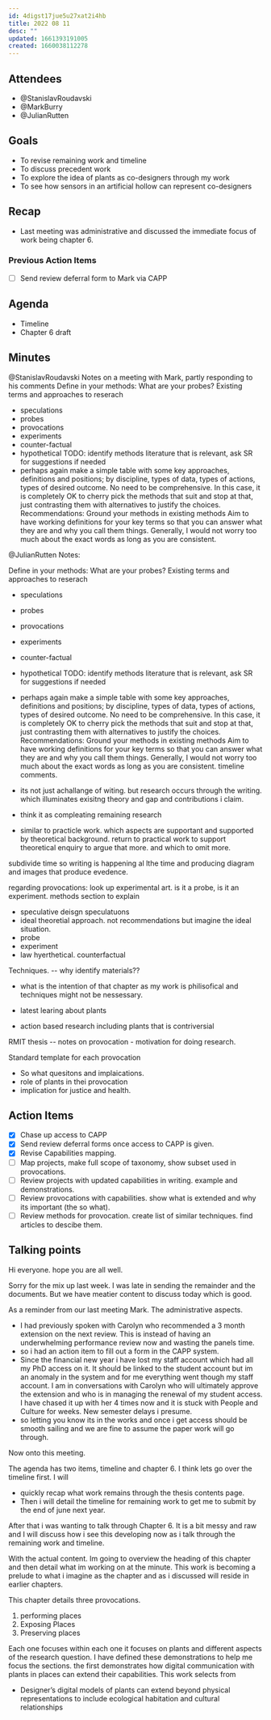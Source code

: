 ```yaml
---
id: 4digst17jue5u27xat2i4hb
title: 2022 08 11
desc: ""
updated: 1661393191005
created: 1660038112278
---
```


## Attendees

- @StanislavRoudavski
- @MarkBurry
- @JulianRutten

## Goals <!-- Main objectives of the meeting -->

- To revise remaining work and timeline
- To discuss precedent work
- To explore the idea of plants as co-designers through my work
- To see how sensors in an artificial hollow can represent co-designers

## Recap <!-- Main minutes from last meeting -->

- Last meeting was administrative and discussed the immediate focus of work being chapter 6.

### Previous Action Items

- [ ] Send review deferral form to Mark via CAPP

## Agenda <!-- Agenda to be covered in the meeting -->

- Timeline
- Chapter 6 draft

## Minutes <!-- Notes of discussion occurring during the meeting -->

@StanislavRoudavski Notes on a meeting with Mark, partly responding to his comments
Define in your methods:
What are your probes?
Existing terms and approaches to reserach

- speculations
- probes
- provocations
- experiments
- counter-factual
- hypothetical
  TODO: identify methods literature that is relevant, ask SR for suggestions if needed
- perhaps again make a simple table with some key approaches, definitions and positions; by discipline, types of data, types of actions, types of desired outcome. No need to be comprehensive. In this case, it is completely OK to cherry pick the methods that suit and stop at that, just contrasting them with alternatives to justify the choices.
  Recommendations:
  Ground your methods in existing methods
  Aim to have working definitions for your key terms so that you can answer what they are and why you call them things.
  Generally, I would not worry too much about the exact words as long as you are consistent.

@JulianRutten Notes:

Define in your methods:
What are your probes?
Existing terms and approaches to reserach

- speculations
- probes
- provocations
- experiments
- counter-factual
- hypothetical
  TODO: identify methods literature that is relevant, ask SR for suggestions if needed
- perhaps again make a simple table with some key approaches, definitions and positions; by discipline, types of data, types of actions, types of desired outcome. No need to be comprehensive. In this case, it is completely OK to cherry pick the methods that suit and stop at that, just contrasting them with alternatives to justify the choices.
  Recommendations:
  Ground your methods in existing methods
  Aim to have working definitions for your key terms so that you can answer what they are and why you call them things.
  Generally, I would not worry too much about the exact words as long as you are consistent.
  timeline comments.

- its not just achallange of witing. but research occurs through the writing. which illuminates exisitng theory and gap and contributions i claim.
- think it as compleating remaining research
- similar to practicle work. which aspects are supportant and supported by theoretical background. return to practical work to support theoretical enquiry to argue that more. and which to omit more.

subdivide time so writing is happening al lthe time and producing diagram and images that produce evedence.

regarding provocations:
look up experimental art. is it a probe, is it an experiment.
methods section to explain

- speculative deisgn speculatuons
- ideal theoretial approach. not recommendations but imagine the ideal situation.
- probe
- experiment
- law hyerthetical. counterfactual

Techniques. -- why identify materials??

- what is the intention of that chapter as my work is philisofical and techniques might not be nessessary.

- latest learing about plants
- action based research including plants that is contriversial

RMIT thesis --
notes on provocation - motivation for doing research.

Standard template for each provocation

- So what quesitons and implaications.
- role of plants in thei provocation
- implication for justice and health.

## Action Items <!-- Action items to be taken by specific attendees -->

- [x] Chase up access to CAPP
- [x] Send review deferral forms once access to CAPP is given.
- [x] Revise Capabilities mapping.
- [ ] Map projects, make full scope of taxonomy, show subset used in provocations.
- [ ] Review projects with updated capabilities in writing. example and demonstrations.
- [ ] Review provocations with capabilities. show what is extended and why its important (the so what).
- [ ] Review methods for provocation. create list of similar techniques. find articles to descibe them.

## Talking points

Hi everyone. hope you are all well.

Sorry for the mix up last week. I was late in sending the remainder and the documents. But we have meatier content to discuss today which is good.

As a reminder from our last meeting Mark. The administrative aspects.

- I had previously spoken with Carolyn who recommended a 3 month extension on the next review. This is instead of having an underwhelming performance review now and wasting the panels time.
- so i had an action item to fill out a form in the CAPP system.
- Since the financial new year i have lost my staff account which had all my PhD access on it. It should be linked to the student account but im an anomaly in the system and for me everything went though my staff account. I am in conversations with Carolyn who will ultimately approve the extension and who is in managing the renewal of my student access. I have chased it up with her 4 times now and it is stuck with People and Culture for weeks. New semester delays i presume.
- so letting you know its in the works and once i get access should be smooth sailing and we are fine to assume the paper work will go through.

Now onto this meeting.

The agenda has two items, timeline and chapter 6.
I think lets go over the timeline first. I will

- quickly recap what work remains through the thesis contents page.
- Then i will detail the timeline for remaining work to get me to submit by the end of june next year.

After that i was wanting to talk through Chapter 6. It is a bit messy and raw and I will discuss how i see this developing now as i talk through the remaining work and timeline.

With the actual content. Im going to overview the heading of this chapter and then detail what im working on at the minute. This work is becoming a prelude to what i imagine as the chapter and as i discussed will reside in earlier chapters.

This chapter details three provocations.

1. performing places
2. Exposing Places
3. Preserving places

Each one focuses
within each one it focuses on plants and different aspects of the research question. I have defined these demonstrations to help me focus the sections.
the first demonstrates how digital communication with plants in places can extend their capabilities. This work selects from

- Designer’s digital models of plants can extend beyond physical representations to include ecological habitation and cultural relationships
